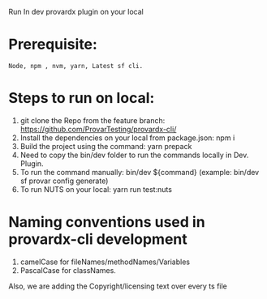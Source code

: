 Run In dev provardx plugin on your local

# Prerequisite:

    Node, npm , nvm, yarn, Latest sf cli.

# Steps to run on local:

1. git clone the Repo from the feature branch: https://github.com/ProvarTesting/provardx-cli/
2. Install the dependencies on your local from package.json: npm i
3. Build the project using the command: yarn prepack
4. Need to copy the bin/dev folder to run the commands locally in Dev. Plugin.
5. To run the command manually: bin/dev ${command} (example: bin/dev sf provar config generate)
6. To run NUTS on your local: yarn run test:nuts

# Naming conventions used in provardx-cli development

1. camelCase for fileNames/methodNames/Variables
2. PascalCase for classNames.

Also, we are adding the Copyright/licensing text over every ts file
